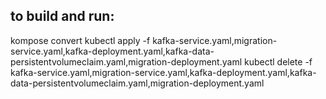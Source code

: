 ## to build and run:

kompose convert
kubectl apply -f kafka-service.yaml,migration-service.yaml,kafka-deployment.yaml,kafka-data-persistentvolumeclaim.yaml,migration-deployment.yaml 
kubectl delete -f kafka-service.yaml,migration-service.yaml,kafka-deployment.yaml,kafka-data-persistentvolumeclaim.yaml,migration-deployment.yaml 
